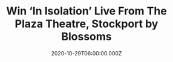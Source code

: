 ---
campaign-uuid: "c-1deb492f-6aac-4e33-b2d9-217ea56b9918"
type: "Competition"
category: "Music"
date: "2020-10-29T06:00:00.000Z"
end-date: "2020-11-29T23:59:00.000Z"
disable-form: false
is_promoted: false
has_entry_page: true
title: "Win ‘In Isolation’ Live From The Plaza Theatre, Stockport by Blossoms"
competition-description: "<p>'In Isolation’ is the new record by Blossoms. A collection\
  \ of tracks recorded by the band in isolation during the 2020 COVID-19 pandemic,\
  \ including re-worked takes on their own songs and a number of cover versions. We\
  \ have one copy of the album to give away to you.</p>\n<p>Are you their biggest\
  \ fan? Click below for a chance to win.</p>\n"
hero-header: "Win ‘In Isolation’ Live From The Plaza Theatre, Stockport by Blossoms"
terms-confirmation: "N/A"
banner-img: "https://assets.expresslyapp.com/asset-d5107140-60dc-4c50-adad-69e15ec1e3e8.jpg"
logo-left-href: "aaa.nme.com"
logo-left-image: "https://assets.expresslyapp.com/asset-77a52467-79b6-4755-a4df-815df40d1075.jpg"
logo-left-title: "NME AAA"
bg-image-hero: "https://assets.expresslyapp.com/asset-6bc7f14c-e1d2-477c-ab3c-c64df0dad518.jpg"
bg-image-first: "https://assets.expresslyapp.com/asset-49cf1058-368e-4cdb-b414-4c94ee19715d.jpg"
section1-content: "<p>’In Isolation’  is the new record by the Blossoms. A collection\
  \ of tracks recorded by the band in isolation during the 2020 COVID-19 pandemic.\
  \ The album features some very special guests, including Courteeners' Liam Fray\
  \ on a version of 'Please Don't', The Coral's James Skelly on a version of 'Dreaming\
  \ of You' and Miles Kane on their Tame Impala cover 'The Less I Know the Better'.\
  \ </p>\n<p>It features a full live set from the band's 'Foolish Loving Spaces' album\
  \ launch show on 11th February at Stockport Plaza.</p>\n<p>Click below for a chance\
  \ to win.</p>\n"
entry-title: "Win ‘In Isolation’ Live From The Plaza Theatre, Stockport by Blossoms"
entry-content: "<p>Enter the draw to win ‘In Isolation’ Live From The Plaza Theatre,\
  \ Stockport by Blossoms by completing the form below before 23:59 on the 29th of\
  \ November 2020.</p>\n"
has-winner: false
prize-description: "‘In Isolation’ Live From The Plaza Theatre, Stockport by Blossoms"
special-conditions: "Multiple entries are allowed up to one every day.\r\n\r\nThis\
  \ competition is also available on: https://club.expressly.io/competitions/\r\n\
  in-isolation-live-from-the-plaza-stockport-blossoms-giveaway"
country-restrictions:
- "GB"
---